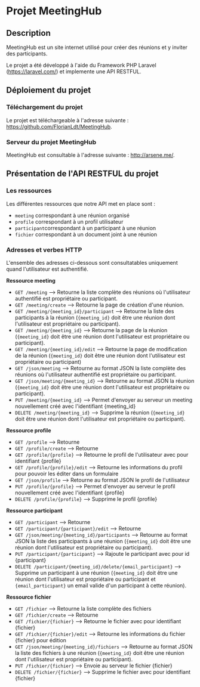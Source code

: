# Projet MeetingHub

## Description

MeetingHub est un site internet utilisé pour créer des réunions et y inviter des participants.

Le projet a été développé à l'aide du Framework PHP Laravel (https://laravel.com/) et implemente une API RESTFUL. 

## Déploiement du projet

### Téléchargement du projet 

Le projet est téléchargeable à l'adresse suivante : https://github.com/FlorianLdt/MeetingHub.

### Serveur du projet MeetingHub

MeetingHub est consultable à l'adresse suivante : http://arsene.me/.

## Présentation de l'API RESTFUL du projet

### Les ressources

Les différentes ressources que notre API met en place sont :

* `meeting` correspondant à une réunion organisé 
* `profile` correspondant à un profil utilisateur
* `participant`correspondant à un participant à une réunion
* `fichier` correspondant à un document joint à une réunion

### Adresses et verbes HTTP

L'ensemble des adresses ci-dessous sont consultatables uniquement quand l'utilisateur est authentifié.

**Ressource meeting**

* `GET /meeting` --> Retourne la liste complète des réunions où l'utilisateur authentifié est propriétaire ou participant.
* `GET /meeting/create` --> Retourne la page de création d'une réunion.
* `GET /meeting/{meeting_id}/participant` --> Retourne la liste des participants à la réunion (`{meeting_id}` doit être une réunion dont l'utilisateur est propriétaire ou participant).
* `GET /meeting/{meeting_id}` --> Retourne la page de la réunion (`{meeting_id}` doit être une réunion dont l'utilisateur est propriétaire ou participant).
* `GET /meeting/{meeting_id}/edit` --> Retourne la page de modification de la réunion (`{meeting_id}` doit être une réunion dont l'utilisateur est propriétaire ou participant)
* `GET /json/meeting` --> Retourne au format JSON la liste complète des réunions où l'utilisateur authentifié est propriétaire ou participant. 
* `GET /json/meeting/{meeting_id}` --> Retourne au format JSON la réunion (`{meeting_id}` doit être une réunion dont l'utilisateur est propriétaire ou participant).
* `PUT /meeting/{meeting_id}` --> Permet d'envoyer au serveur un meeting nouvellement créé avec l'identifiant {meeting_id}
* `DELETE /meeting/{meeting_id}` --> Supprime la réunion (`{meeting_id}` doit être une réunion dont l'utilisateur est propriétaire ou participant).

**Ressource profile**

* `GET /profile` --> Retourne
* `GET /profile/create` --> Retourne 
* `GET /profile/{profile}` --> Retourne le profil de l'utilisateur avec pour identifiant {profile}
* `GET /profile/{profile}/edit` --> Retourne les informations du profil pour pouvoir les éditer dans un formulaire
* `GET /json/profile` --> Retourne au format JSON le profil de l'utilisateur
* `PUT /profile/{profile}` --> Permet d'envoyer au serveur le profil nouvellement créé avec l'identifiant {profile}
* `DELETE /profile/{profile}` --> Supprime le profil {profile} 

**Ressource participant**

* `GET /participant` --> Retourne
* `GET /participant/{participant}/edit` --> Retourne
* `GET /json/meeting/{meeting_id}/participants` --> Retourne au format JSON la liste des participants à une réunion (`{meeting_id}` doit être une réunion dont l'utilisateur est propriétaire ou participant).
* `PUT /participant/{participant}` --> Rajoute le participant avec pour id {participant}
* `DELETE /participant/{meeting_id}/delete/{email_participant}` --> Supprime un participant à une réunion (`{meeting_id}` doit être une réunion dont l'utilisateur est propriétaire ou participant et `{email_participant}` un email valide d'un participant à cette réunion).

**Ressource fichier**

* `GET /fichier` --> Retourne la liste complète des fichiers
* `GET /fichier/create` --> Retourne
* `GET /fichier/{fichier}` --> Retourne le fichier avec pour identifiant {fichier}
* `GET /fichier/{fichier}/edit` --> Retourne les informations du fichier {fichier} pour édition
* `GET /json/meeting/{meeting_id}/fichiers` --> Retourne au format JSON la liste des fichiers à une réunion (`{meeting_id}` doit être une réunion dont l'utilisateur est propriétaire ou participant).
* `PUT /fichier/{fichier}` --> Envoie au serveur le fichier {fichier}
* `DELETE /fichier/{fichier}` --> Supprime le fichier avec pour identifiant {fichier}
